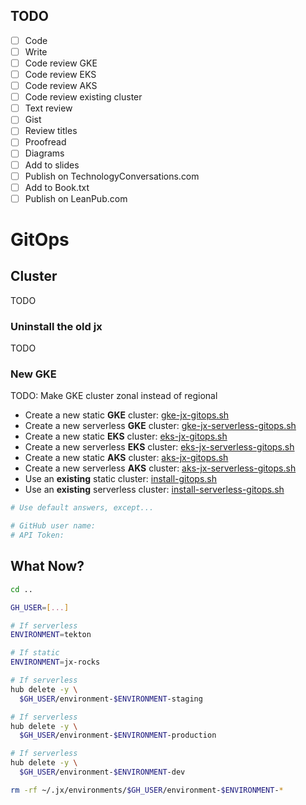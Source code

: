 ## TODO

- [ ] Code
- [ ] Write
- [ ] Code review GKE
- [ ] Code review EKS
- [ ] Code review AKS
- [ ] Code review existing cluster
- [ ] Text review
- [ ] Gist
- [ ] Review titles
- [ ] Proofread
- [ ] Diagrams
- [ ] Add to slides
- [ ] Publish on TechnologyConversations.com
- [ ] Add to Book.txt
- [ ] Publish on LeanPub.com

# GitOps

## Cluster

TODO

### Uninstall the old jx

TODO

### New GKE

TODO: Make GKE cluster zonal instead of regional

* Create a new static **GKE** cluster: [gke-jx-gitops.sh](TODO:)
* Create a new serverless **GKE** cluster: [gke-jx-serverless-gitops.sh](TODO:)
* Create a new static **EKS** cluster: [eks-jx-gitops.sh](TODO:)
* Create a new serverless **EKS** cluster: [eks-jx-serverless-gitops.sh](TODO:)
* Create a new static **AKS** cluster: [aks-jx-gitops.sh](TODO:)
* Create a new serverless **AKS** cluster: [aks-jx-serverless-gitops.sh](TODO:)
* Use an **existing** static cluster: [install-gitops.sh](TODO:)
* Use an **existing** serverless cluster: [install-serverless-gitops.sh](TODO:)

```bash
# Use default answers, except...

# GitHub user name:
# API Token:
```

## What Now?

```bash
cd ..

GH_USER=[...]

# If serverless
ENVIRONMENT=tekton

# If static
ENVIRONMENT=jx-rocks

# If serverless
hub delete -y \
  $GH_USER/environment-$ENVIRONMENT-staging

# If serverless
hub delete -y \
  $GH_USER/environment-$ENVIRONMENT-production

# If serverless
hub delete -y \
  $GH_USER/environment-$ENVIRONMENT-dev

rm -rf ~/.jx/environments/$GH_USER/environment-$ENVIRONMENT-*
```